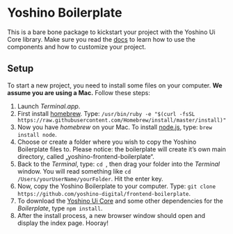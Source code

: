 # Yoshino Boilerplate

This is a bare bone package to kickstart your project with the Yoshino Ui Core library. Make sure you read the [docs](https://yoshino-digital.github.io/ui-core/) to learn how to use the components and how to customize your project.

## Setup

To start a new project, you need to install some files on your computer. **We assume you are using a Mac.** Follow these steps:

1. Launch _Terminal.app_.
2. First install [homebrew](http://brew.sh). Type: `/usr/bin/ruby -e "$(curl -fsSL https://raw.githubusercontent.com/Homebrew/install/master/install)"`
3. Now you have _homebrew_ on your Mac. To install [node.js](http://nodejs.org), type: `brew install node`.
4. Choose or create a folder where you wish to copy the Yoshino Boilerplate files to. Please notice: the boilerplate will create it’s own main directory, called „yoshino-frontend-boilerplate“.
5. Back to the _Terminal_, type: `cd `, then drag your folder into the _Terminal_ window. You will read something like `cd /Users/yourUserName/yourFolder`. Hit the enter key.
6. Now, copy the Yoshino Boilerplate to your computer. Type: `git clone https://github.com/yoshino-digital/frontend-boilerplate`.
7. To download the [Yoshino Ui Core](https://github.com/yoshino-digital/ui-core) and some other dependencies for the _Boilerplate_, type `npm install`.
8. After the install process, a new browser window should open and display the index page. Hooray!